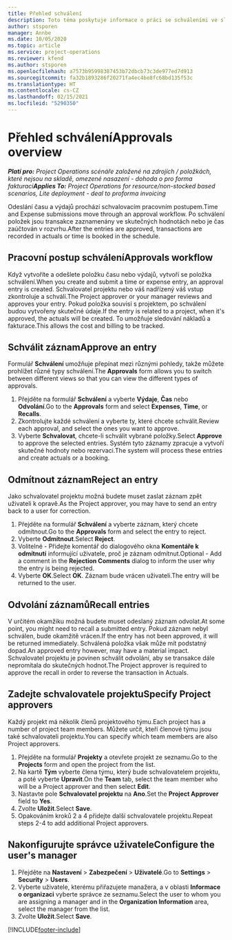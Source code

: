 ```yaml
---
title: Přehled schválení
description: Toto téma poskytuje informace o práci se schváleními ve službě Project Operations.
author: stsporen
manager: Annbe
ms.date: 10/05/2020
ms.topic: article
ms.service: project-operations
ms.reviewer: kfend
ms.author: stsporen
ms.openlocfilehash: a7573b95998387453b72dbcb73c3de977ed7d913
ms.sourcegitcommit: fa32b1893286f20271fa4ec4be8fc68bd135f53c
ms.translationtype: HT
ms.contentlocale: cs-CZ
ms.lasthandoff: 02/15/2021
ms.locfileid: "5290350"
---
```

# <a name="approvals-overview"></a><span data-ttu-id="093bb-103">Přehled schválení</span><span class="sxs-lookup"><span data-stu-id="093bb-103">Approvals overview</span></span>

<span data-ttu-id="093bb-104">_**Platí pro:** Project Operations scénáře založené na zdrojích / položkách, které nejsou na skladě, omezené nasazení - dohoda o pro forma fakturaci_</span><span class="sxs-lookup"><span data-stu-id="093bb-104">_**Applies To:** Project Operations for resource/non-stocked based scenarios, Lite deployment - deal to proforma invoicing_</span></span>

<span data-ttu-id="093bb-105">Odeslání času a výdajů prochází schvalovacím pracovním postupem.</span><span class="sxs-lookup"><span data-stu-id="093bb-105">Time and Expense submissions move through an approval workflow.</span></span> <span data-ttu-id="093bb-106">Po schválení položek jsou transakce zaznamenány ve skutečných hodnotách nebo je čas zaúčtován v rozvrhu.</span><span class="sxs-lookup"><span data-stu-id="093bb-106">After the entries are approved, transactions are recorded in actuals or time is booked in the schedule.</span></span>

## <a name="approvals-workflow"></a><span data-ttu-id="093bb-107">Pracovní postup schválení</span><span class="sxs-lookup"><span data-stu-id="093bb-107">Approvals workflow</span></span>
<span data-ttu-id="093bb-108">Když vytvoříte a odešlete položku času nebo výdajů, vytvoří se položka schválení.</span><span class="sxs-lookup"><span data-stu-id="093bb-108">When you create and submit a time or expense entry, an approval entry is created.</span></span> <span data-ttu-id="093bb-109">Schvalovatel projektu nebo váš nadřízený váš vstup zkontroluje a schválí.</span><span class="sxs-lookup"><span data-stu-id="093bb-109">The Project approver or your manager reviews and approves your entry.</span></span> <span data-ttu-id="093bb-110">Pokud položka souvisí s projektem, po schválení budou vytvořeny skutečné údaje.</span><span class="sxs-lookup"><span data-stu-id="093bb-110">If the entry is related to a project, when it's approved, the actuals will be created.</span></span> <span data-ttu-id="093bb-111">To umožňuje sledování nákladů a fakturace.</span><span class="sxs-lookup"><span data-stu-id="093bb-111">This allows the cost and billing to be tracked.</span></span> 

## <a name="approve-an-entry"></a><span data-ttu-id="093bb-112">Schválit záznam</span><span class="sxs-lookup"><span data-stu-id="093bb-112">Approve an entry</span></span>
<span data-ttu-id="093bb-113">Formulář **Schválení** umožňuje přepínat mezi různými pohledy, takže můžete prohlížet různé typy schválení.</span><span class="sxs-lookup"><span data-stu-id="093bb-113">The **Approvals** form allows you to switch between different views so that you can view the different types of approvals.</span></span>
  
1. <span data-ttu-id="093bb-114">Přejděte na formulář **Schválení** a vyberte **Výdaje**, **Čas** nebo **Odvolání**.</span><span class="sxs-lookup"><span data-stu-id="093bb-114">Go to the **Approvals** form and select **Expenses**, **Time**, or **Recalls**.</span></span>
2. <span data-ttu-id="093bb-115">Zkontrolujte každé schválení a vyberte ty, které chcete schválit.</span><span class="sxs-lookup"><span data-stu-id="093bb-115">Review each approval, and select the ones you want to approve.</span></span>
3. <span data-ttu-id="093bb-116">Vyberte **Schvalovat**, chcete-li schválit vybrané položky.</span><span class="sxs-lookup"><span data-stu-id="093bb-116">Select **Approve** to approve the selected entries.</span></span>
<span data-ttu-id="093bb-117">Systém tyto záznamy zpracuje a vytvoří skutečné hodnoty nebo rezervaci.</span><span class="sxs-lookup"><span data-stu-id="093bb-117">The system will process these entries and create actuals or a booking.</span></span>

## <a name="reject-an-entry"></a><span data-ttu-id="093bb-118">Odmítnout záznam</span><span class="sxs-lookup"><span data-stu-id="093bb-118">Reject an entry</span></span>
<span data-ttu-id="093bb-119">Jako schvalovatel projektu možná budete muset zaslat záznam zpět uživateli k opravě.</span><span class="sxs-lookup"><span data-stu-id="093bb-119">As the Project approver, you may have to send an entry back to a user for correction.</span></span>
  
1. <span data-ttu-id="093bb-120">Přejděte na formulář **Schválení** a vyberte záznam, který chcete odmítnout.</span><span class="sxs-lookup"><span data-stu-id="093bb-120">Go to the **Approvals** form and select the entry to reject.</span></span> 
2. <span data-ttu-id="093bb-121">Vyberte **Odmítnout**.</span><span class="sxs-lookup"><span data-stu-id="093bb-121">Select **Reject**.</span></span>
3. <span data-ttu-id="093bb-122">Volitelné - Přidejte komentář do dialogového okna **Komentáře k odmítnutí** informující uživatele, proč je záznam odmítnut.</span><span class="sxs-lookup"><span data-stu-id="093bb-122">Optional - Add a comment in the **Rejection Comments** dialog to inform the user why the entry is being rejected.</span></span>
4. <span data-ttu-id="093bb-123">Vyberte **OK**.</span><span class="sxs-lookup"><span data-stu-id="093bb-123">Select **OK**.</span></span> <span data-ttu-id="093bb-124">Záznam bude vrácen uživateli.</span><span class="sxs-lookup"><span data-stu-id="093bb-124">The entry will be returned to the user.</span></span>
  
## <a name="recall-entries"></a><span data-ttu-id="093bb-125">Odvolání záznamů</span><span class="sxs-lookup"><span data-stu-id="093bb-125">Recall entries</span></span>
<span data-ttu-id="093bb-126">V určitém okamžiku možná budete muset odeslaný záznam odvolat.</span><span class="sxs-lookup"><span data-stu-id="093bb-126">At some point, you might need to recall a submitted entry.</span></span> <span data-ttu-id="093bb-127">Pokud záznam nebyl schválen, bude okamžitě vrácen.</span><span class="sxs-lookup"><span data-stu-id="093bb-127">If the entry has not been approved, it will be returned immediately.</span></span> <span data-ttu-id="093bb-128">Schválená položka však může mít podstatný dopad.</span><span class="sxs-lookup"><span data-stu-id="093bb-128">An approved entry however, may have a material impact.</span></span> <span data-ttu-id="093bb-129">Schvalovatel projektu je povinen schválit odvolání, aby se transakce dále nepromítala do skutečných hodnot.</span><span class="sxs-lookup"><span data-stu-id="093bb-129">The Project approver is required to approve the recall in order to reverse the transaction in Actuals.</span></span>

## <a name="specify-project-approvers"></a><span data-ttu-id="093bb-130">Zadejte schvalovatele projektu</span><span class="sxs-lookup"><span data-stu-id="093bb-130">Specify Project approvers</span></span>
<span data-ttu-id="093bb-131">Každý projekt má několik členů projektového týmu.</span><span class="sxs-lookup"><span data-stu-id="093bb-131">Each project has a number of project team members.</span></span> <span data-ttu-id="093bb-132">Můžete určit, kteří členové týmu jsou také schvalovateli projektu.</span><span class="sxs-lookup"><span data-stu-id="093bb-132">You can specify which team members are also Project approvers.</span></span>

1. <span data-ttu-id="093bb-133">Přejděte na formulář **Projekty** a otevřete projekt ze seznamu.</span><span class="sxs-lookup"><span data-stu-id="093bb-133">Go to the **Projects** form and open the project from the list.</span></span>
2. <span data-ttu-id="093bb-134">Na kartě **Tým** vyberte člena týmu, který bude schvalovatelem projektu, a poté vyberte **Upravit**.</span><span class="sxs-lookup"><span data-stu-id="093bb-134">On the **Team** tab, select the team member who will be a Project approver and then select **Edit**.</span></span>
3. <span data-ttu-id="093bb-135">Nastavte pole **Schvalovatel projektu** na **Ano**.</span><span class="sxs-lookup"><span data-stu-id="093bb-135">Set the **Project Approver** field to **Yes**.</span></span>
4. <span data-ttu-id="093bb-136">Zvolte **Uložit**.</span><span class="sxs-lookup"><span data-stu-id="093bb-136">Select **Save**.</span></span>
5. <span data-ttu-id="093bb-137">Opakováním kroků 2 a 4 přidejte další schvalovatele projektu.</span><span class="sxs-lookup"><span data-stu-id="093bb-137">Repeat steps 2-4 to add additional Project approvers.</span></span>

## <a name="configure-the-users-manager"></a><span data-ttu-id="093bb-138">Nakonfigurujte správce uživatele</span><span class="sxs-lookup"><span data-stu-id="093bb-138">Configure the user's manager</span></span>

1. <span data-ttu-id="093bb-139">Přejděte na **Nastavení** > **Zabezpečení** > **Uživatelé**.</span><span class="sxs-lookup"><span data-stu-id="093bb-139">Go to **Settings** > **Security** > **Users**.</span></span>
2. <span data-ttu-id="093bb-140">Vyberte uživatele, kterému přiřazujete manažera, a v oblasti **Informace o organizaci** vyberte správce ze seznamu.</span><span class="sxs-lookup"><span data-stu-id="093bb-140">Select the user to whom you are assigning a manager and in the **Organization Information** area, select the manager from the list.</span></span> 
3. <span data-ttu-id="093bb-141">Zvolte **Uložit**.</span><span class="sxs-lookup"><span data-stu-id="093bb-141">Select **Save**.</span></span>




[!INCLUDE[footer-include](../includes/footer-banner.md)]